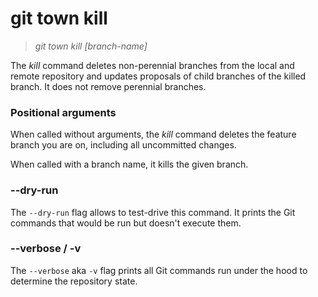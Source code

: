 # git town kill

> _git town kill [branch-name]_

The _kill_ command deletes non-perennial branches from the local and remote
repository and updates proposals of child branches of the killed branch. It does
not remove perennial branches.

### Positional arguments

When called without arguments, the _kill_ command deletes the feature branch you
are on, including all uncommitted changes.

When called with a branch name, it kills the given branch.

### --dry-run

The `--dry-run` flag allows to test-drive this command. It prints the Git
commands that would be run but doesn't execute them.

### --verbose / -v

The `--verbose` aka `-v` flag prints all Git commands run under the hood to
determine the repository state.
